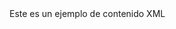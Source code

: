 <?xml version="1.0" encoding="UTF-8"?>
<escaneo>
    <mensaje>Este es un ejemplo de contenido XML</mensaje>
</escaneo>
